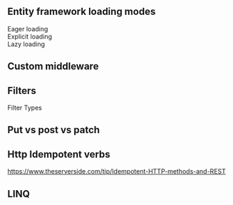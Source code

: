 ## Entity framework loading modes

Eager loading\
Explicit loading\
Lazy loading

## Custom middleware

## Filters
Filter Types

## Put vs post vs patch

## Http Idempotent verbs
https://www.theserverside.com/tip/Idempotent-HTTP-methods-and-REST

## LINQ




